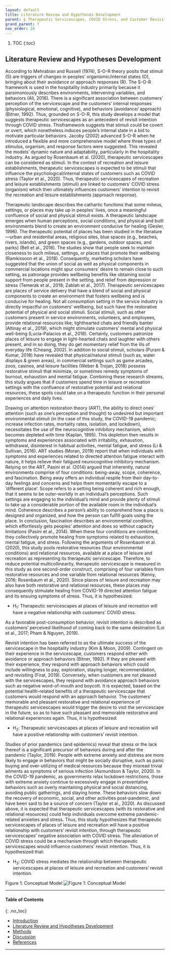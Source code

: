 ```yaml
---
layout: default
title: Literature Review and Hypotheses Development
parent: § Therapeutic Servicescapes, COVID Stress, and Customer Revisit Intention in the Hospitality Industry Post-Lockdown   
grand_parent: T
nav_order: 20 
---
```

<style>
.dont-break-out {
  /* These are technically the same, but use both */
  overflow-wrap: break-word;
  word-wrap: break-word;

     -ms-word-break: break-all;
  /* This is the dangerous one in WebKit, as it breaks things wherever */
  word-break: break-all;
  /* Instead use this non-standard one: */
  word-break: break-word;
}

.youtube-container {
    position: relative;
    width: 100%;
    height: 0;
    padding-bottom: 56.25%;
}
.youtube-video {
    position: absolute;
    top: 0;
    left: 0;
    width: 100%;
    height: 100%;
}

</style>

<div class="dont-break-out" markdown="1">

1. TOC
{:toc}

## Literature Review and Hypotheses Development
According to Mehrabian and Russell (1974), S-O-R theory posits that stimuli (S) are triggers of changes in peoples’ organismic/internal states (O), bringing about their avoidance or approach responses (R). The S-O-R framework is used in the hospitality industry primarily because it parsimoniously describes environments, intervening variables, and behaviors (Ali, 2016). There is a significant association between customers’ perception of the servicescape and the customers’ internal responses (physiological, emotional, cognitive), and behaviors (avoidance/ approach) (Bitner, 1992). Thus, grounded on S-O-R, this study develops a model that suggests therapeutic servicescapes as an antecedent of revisit intention through COVID stress. Thisframework suggests that stimuli could be covert or overt, which nonetheless induces people’s internal state in a bid to motivate particular behaviors. Jacoby (2002) advanced S-O-R when he introduced a flexible and more comprehensive model where three types of stimulus, organism, and response factors were suggested. This revealed the models’ dynamic nature and adaptability, particularly in the hospitality industry. As argued by Rosenbaum et al. (2020), therapeutic servicescapes can be considered as stimuli. In the context of recreation and leisure establishments, therapeutic servicescapes is expected to be stimuli that influence the psychological/internal states of customers such as COVID stress (Taylor et al., 2020). Thus, therapeutic servicescapes of recreation and leisure establishments (stimuli) are linked to customers’ COVID stress (organism) which then ultimately influences customers’ intention to revisit the recreation and leisure establishments (approach response).

Therapeutic landscape describes the cathartic functions that some milieus, settings, or places may take up in peoples’ lives, once a meaningful confluence of social and physical stimuli exists. A therapeutic landscape emerges when human perceptions, social conditions, and physical and built environments blend to create an environment conducive for healing (Gesler, 1996). The therapeutic potential of places has been studied in the literature—urban and residential areas, religious sites, blue spaces (e.g., beaches, rivers, islands), and green spaces (e.g., gardens, outdoor spaces, and parks) (Bell et al., 2018). The studies show that people seek to maintain closeness to such milieus, settings, or places that promote their wellbeing (Ramkissoon et al., 2018). Consequently, marketing scholars have suggested that the union of social as well as physical components in commercial locations might spur consumers’ desire to remain close to such setting, as patronage provides wellbeing benefits like obtaining social support from people present in the setting, and relief from depression or stress (Temerak et al., 2018; Zablah et al., 2017). Therapeutic servicescapes are places of service delivery that have a blend of social and physical components to create an environment that fosters wellbeing and is conducive for healing. Not all consumption setting in the service industry is directly impactful on customers’ wellbeing, but such have the restorative potential of physical and social stimuli. Social stimuli, such as other customers present in service environments, volunteers, and employees, provide relational resources like; lighthearted chats and friendly banter (Altinay et al., 2019), which might stimulate customers’ mental and physical well-being (Lucia-Palacios et al., 2018). Certainly, customers patronize places of leisure to engage in light-hearted chats and laughter with others present, and in so doing, they do get momentary relief from the ills of everyday life (Cheang, 2002). In addition to social stimuli, scholars (Purani & Kumar, 2018) have revealed that physical/natural stimuli (such as, water displays & green areas), in commercial settings such as game arcades, zoos, casinos, and leisure facilities (Weber & Trojan, 2018) possess restorative stimuli that minimize, or sometimes remedy symptoms of burnout, exhaustion and mental fatigue. Combining these research streams, this study argues that if customers spend time in leisure or recreation settings with the confluence of restorative potential and relational resources, these spots could take on a therapeutic function in their personal experiences and daily lives.

Drawing on attention restoration theory (ART), the ability to direct ones’ attention (such as one’s perception and thought) to undesired but important environmental stimuli (in the case of this study, the COVID-19 pandemic; increase infection rates, mortality rates, isolation, and lockdown), necessitates the use of the neurocognitive inhibitory mechanism, which becomes depleted with time (Kaplan, 1995). This depletion then results in symptoms and experiences associated with irritability, exhaustion, withdrawal, disinterest in habitual activities, mental fatigue, and stress (Li & Sullivan, 2016). ART studies (Moran, 2019) report that when individuals with symptoms and experiences related to directed attention fatigue interact with nature, it helps relieve their fatigued neurocognitive inhibitory mechanism. Relying on the ART, Pasini et al. (2014) argued that inherently, natural environments comprise of four conditions: being-away, scope, coherence, and fascination. Being away offers an individual respite from their day-to-day feelings and concerns and helps them momentarily escape to a ‘different place’. Scope refers to a setting being coherent and rich enough, that it seems to be outer-worldly in an individual’s perceptions. Such settings are engaging to the individual’s mind and provide plenty of stimuli to take up a considerable portion of the available room in the individual’s mind. Coherence describes a person’s ability to comprehend how a place is designed and organized, and how the person can fulfill goals using the place. In conclusion, fascination describes an environmental condition, which effortlessly gets peoples’ attention and does so without capacity limitations (Pasini et al., 2014). When these four conditions are combined, they collectively promote healing from symptoms related to exhaustion, mental fatigue, and stress. Following the arguments of Rosenbaum et al. (2020), this study pools restorative resources (four environmental conditions) and relational resources, available at a place of leisure and recreation as representing its therapeutic servicescape. Therefore, to reduce potential multicollinearity, therapeutic servicescape is measured in this study as one second-order construct, comprising of four variables from restorative resources and one variable from relational resources (Kenny, 2016; Rosenbaum et al., 2020). Since places of leisure and recreation may also have both restorative and relational resources, these places may consequently stimulate healing from COVID-19 directed attention fatigue and its ensuing symptoms of stress. Thus, it is hypothesized:

- H<sub>1</sub>: Therapeutic servicescapes at places of leisure and recreation will have a negative relationship with customers’ COVID stress.

As a favorable post-consumption behavior, revisit intention is described as customers’ perceived likelihood of coming back to the same destination (Loi et al., 2017; Pham & Nguyen, 2019).

Revisit intention has been referred to as the ultimate success of the servicescape in the hospitality industry (Kim & Moon, 2009). Contingent on their experience in the servicescape, customers respond either with avoidance or approach behaviors (Bitner, 1992). If they are pleased with their experience, they respond with approach behaviors which could include willingness to pay, exploration, staying longer, recommendation, and revisiting (Firat, 2019). Conversely, when customers are not pleased with the servicescapes, they respond with avoidance approach behaviors such as negative word-of-mouth and boycott. It is expected, based on the potential health-related benefits of a therapeutic servicescape that customers would respond with an approach behavior. The customers’ memorable and pleasant restorative and relational experience of therapeutic servicescapes would trigger the desire to visit the servicescape in the future, so as to have such pleasant and memorable restorative and relational experiences again. Thus, it is hypothesized:

- H<sub>2</sub>: Therapeutic servicescapes at places of leisure and recreation will have a positive relationship with customers’ revisit intention.

Studies of prior pandemics (and epidemics) reveal that stress or the lack thereof is a significant precursor of behaviors during and after the pandemic (Taylor, 2019). People with extreme anxiety and distress are more likely to engage in behaviors that might be socially disruptive, such as panic buying and over-utilizing of medical resources because they misread trivial ailments as symptoms of serious infection (Asmundson & Taylor, 2020). In the COVID-19 pandemic, as governments relax lockdown restrictions, those with extreme anxiety continue to excessively engage in preventative behaviors such as overly maintaining physical and social distancing, avoiding public gatherings, and staying home. These behaviors slow down the recovery of economic, social, and other activities post-pandemic, and have been said to be a source of concern (Taylor et al., 2020). As discussed above, it is expected that therapeutic servicescapes (with its restorative and relational resources) could help individuals overcome extreme pandemic-related anxieties and stress. Thus, this study hypothesizes that therapeutic servicescapes of places of leisure and recreation will have a positive relationship with customers’ revisit intention, through therapeutic servicescapes’ negative association with COVID stress. The alleviation of COVID stress could be a mechanism through which therapeutic servicescapes would influence customers’ revisit intention. Thus, it is hypothesized that:

- H<sub>3</sub>: COVID stress mediates the relationship between therapeutic servicescapes at places of leisure and recreation and customers’ revisit intention.

Figure 1: Conceptual Model
![Figure 1: Conceptual Model](https://statics.bsafes.com/images/papers/Therapeutic-Servicescapes-COVID-Stress-and-Customer-Revisit-Intention-in-the-Hospitality-Industry-Post-Lockdown-fig-1.png)

***

#### Table of Contents
{: .no_toc}

<ul><li> <a href="/docs/T/Therapeutic-Servicescapes-COVID-Stress-and-Customer-Revisit-Intention-in-the-Hospitality-Industry-Post-Lockdown-1/">
Introduction</a></li><li> <a href="/docs/T/Therapeutic-Servicescapes-COVID-Stress-and-Customer-Revisit-Intention-in-the-Hospitality-Industry-Post-Lockdown-2/">
Literature Review and Hypotheses Development</a></li><li> <a href="/docs/T/Therapeutic-Servicescapes-COVID-Stress-and-Customer-Revisit-Intention-in-the-Hospitality-Industry-Post-Lockdown-3/">
Methods</a></li><li> <a href="/docs/T/Therapeutic-Servicescapes-COVID-Stress-and-Customer-Revisit-Intention-in-the-Hospitality-Industry-Post-Lockdown-4/">
Discussion</a></li><li> <a href="/docs/T/Therapeutic-Servicescapes-COVID-Stress-and-Customer-Revisit-Intention-in-the-Hospitality-Industry-Post-Lockdown-5/">
References</a></li></ul>

***

</div>
